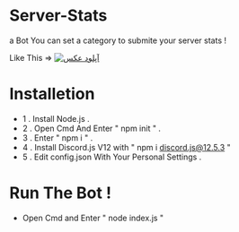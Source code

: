 # Server-Stats
a Bot You can set a category to submite your server stats !

Like This => 
<a href="https://uupload.ir/view/ssaa_c1z.png" target="_blank"><img src="https://s6.uupload.ir/files/ssaa_c1z_thumb.png" border="0" alt="آپلود عکس" /></a>


# Installetion

- 1 . Install Node.js .
- 2 . Open Cmd And Enter " npm init " .
- 3 . Enter " npm i " .
- 4 . Install Discord.js V12 with " npm i discord.js@12.5.3 "
- 5 . Edit config.json With Your Personal Settings .

# Run The Bot !
- Open Cmd and Enter " node index.js "
